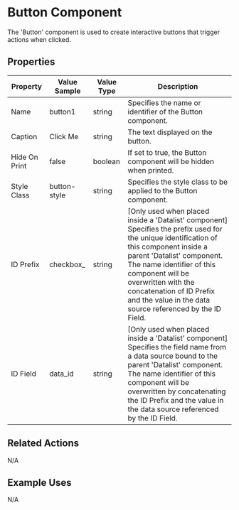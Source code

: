 # Button Component

The 'Button' component is used to create interactive buttons that trigger actions when clicked.

## Properties

| Property       | Value Sample | Value Type | Description                                                                     |
|----------------|--------------|------------|---------------------------------------------------------------------------------|
| Name           | button1      | string     | Specifies the name or identifier of the Button component.                      |
| Caption          | Click Me     | string     | The text displayed on the button.                                              |
| Hide On Print  | false        | boolean    | If set to true, the Button component will be hidden when printed.              |
| Style Class    | button-style | string     | Specifies the style class to be applied to the Button component.               |
| ID Prefix      | checkbox_    | string     | [Only used when placed inside a 'Datalist' component] Specifies the prefix used for the unique identification of this component inside a parent 'Datalist' component. The name identifier of this component will be overwritten with the concatenation of ID Prefix and the value in the data source referenced by the ID Field.   |
| ID Field       | data_id      | string     | [Only used when placed inside a 'Datalist' component] Specifies the field name from a data source bound to the parent 'Datalist' component. The name identifier of this component will be overwritten by concatenating the ID Prefix and the value in the data source referenced by the ID Field. |

## Related Actions

N/A

## Example Uses

N/A
